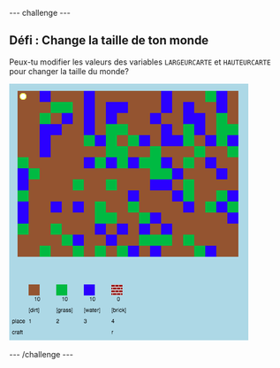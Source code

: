 \--- challenge \---

## Défi : Change la taille de ton monde

Peux-tu modifier les valeurs des variables `LARGEURCARTE` et `HAUTEURCARTE` pour changer la taille du monde?

![screenshot](images/craft-mapsize.png)

\--- /challenge \---